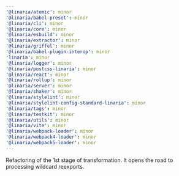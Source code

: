```yaml
---
'@linaria/atomic': minor
'@linaria/babel-preset': minor
'@linaria/cli': minor
'@linaria/core': minor
'@linaria/esbuild': minor
'@linaria/extractor': minor
'@linaria/griffel': minor
'@linaria/babel-plugin-interop': minor
'linaria': minor
'@linaria/logger': minor
'@linaria/postcss-linaria': minor
'@linaria/react': minor
'@linaria/rollup': minor
'@linaria/server': minor
'@linaria/shaker': minor
'@linaria/stylelint': minor
'@linaria/stylelint-config-standard-linaria': minor
'@linaria/tags': minor
'@linaria/testkit': minor
'@linaria/utils': minor
'@linaria/vite': minor
'@linaria/webpack-loader': minor
'@linaria/webpack4-loader': minor
'@linaria/webpack5-loader': minor
---
```


Refactoring of the 1st stage of transformation. It opens the road to processing wildcard reexports.

